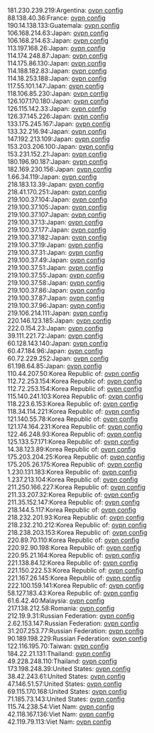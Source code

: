 181.230.239.219:Argentina: [ovpn config](vpn/181_230_239_219.ovpn)  
88.138.40.36:France: [ovpn config](vpn/88_138_40_36.ovpn)  
190.14.138.133:Guatemala: [ovpn config](vpn/190_14_138_133.ovpn)  
106.168.214.63:Japan: [ovpn config](vpn/106_168_214_63.ovpn)  
106.168.214.63:Japan: [ovpn config](vpn/106_168_214_63.ovpn)  
113.197.168.26:Japan: [ovpn config](vpn/113_197_168_26.ovpn)  
114.174.248.87:Japan: [ovpn config](vpn/114_174_248_87.ovpn)  
114.175.86.130:Japan: [ovpn config](vpn/114_175_86_130.ovpn)  
114.188.182.83:Japan: [ovpn config](vpn/114_188_182_83.ovpn)  
114.18.253.188:Japan: [ovpn config](vpn/114_18_253_188.ovpn)  
117.55.101.147:Japan: [ovpn config](vpn/117_55_101_147.ovpn)  
118.106.85.230:Japan: [ovpn config](vpn/118_106_85_230.ovpn)  
126.107.170.180:Japan: [ovpn config](vpn/126_107_170_180.ovpn)  
126.115.142.33:Japan: [ovpn config](vpn/126_115_142_33.ovpn)  
126.37.145.226:Japan: [ovpn config](vpn/126_37_145_226.ovpn)  
133.175.245.167:Japan: [ovpn config](vpn/133_175_245_167.ovpn)  
133.32.216.94:Japan: [ovpn config](vpn/133_32_216_94.ovpn)  
147.192.213.109:Japan: [ovpn config](vpn/147_192_213_109.ovpn)  
153.203.206.100:Japan: [ovpn config](vpn/153_203_206_100.ovpn)  
153.231.152.21:Japan: [ovpn config](vpn/153_231_152_21.ovpn)  
180.196.90.187:Japan: [ovpn config](vpn/180_196_90_187.ovpn)  
182.169.230.156:Japan: [ovpn config](vpn/182_169_230_156.ovpn)  
1.66.34.119:Japan: [ovpn config](vpn/1_66_34_119.ovpn)  
218.183.13.39:Japan: [ovpn config](vpn/218_183_13_39.ovpn)  
218.41.170.251:Japan: [ovpn config](vpn/218_41_170_251.ovpn)  
219.100.37.104:Japan: [ovpn config](vpn/219_100_37_104.ovpn)  
219.100.37.105:Japan: [ovpn config](vpn/219_100_37_105.ovpn)  
219.100.37.107:Japan: [ovpn config](vpn/219_100_37_107.ovpn)  
219.100.37.13:Japan: [ovpn config](vpn/219_100_37_13.ovpn)  
219.100.37.177:Japan: [ovpn config](vpn/219_100_37_177.ovpn)  
219.100.37.182:Japan: [ovpn config](vpn/219_100_37_182.ovpn)  
219.100.37.19:Japan: [ovpn config](vpn/219_100_37_19.ovpn)  
219.100.37.31:Japan: [ovpn config](vpn/219_100_37_31.ovpn)  
219.100.37.49:Japan: [ovpn config](vpn/219_100_37_49.ovpn)  
219.100.37.51:Japan: [ovpn config](vpn/219_100_37_51.ovpn)  
219.100.37.55:Japan: [ovpn config](vpn/219_100_37_55.ovpn)  
219.100.37.58:Japan: [ovpn config](vpn/219_100_37_58.ovpn)  
219.100.37.86:Japan: [ovpn config](vpn/219_100_37_86.ovpn)  
219.100.37.87:Japan: [ovpn config](vpn/219_100_37_87.ovpn)  
219.100.37.96:Japan: [ovpn config](vpn/219_100_37_96.ovpn)  
219.106.214.111:Japan: [ovpn config](vpn/219_106_214_111.ovpn)  
220.146.123.185:Japan: [ovpn config](vpn/220_146_123_185.ovpn)  
222.0.154.23:Japan: [ovpn config](vpn/222_0_154_23.ovpn)  
39.111.221.72:Japan: [ovpn config](vpn/39_111_221_72.ovpn)  
60.128.143.140:Japan: [ovpn config](vpn/60_128_143_140.ovpn)  
60.47.184.96:Japan: [ovpn config](vpn/60_47_184_96.ovpn)  
60.72.229.252:Japan: [ovpn config](vpn/60_72_229_252.ovpn)  
61.198.64.85:Japan: [ovpn config](vpn/61_198_64_85.ovpn)  
110.44.207.50:Korea Republic of: [ovpn config](vpn/110_44_207_50.ovpn)  
112.72.253.154:Korea Republic of: [ovpn config](vpn/112_72_253_154.ovpn)  
112.72.253.154:Korea Republic of: [ovpn config](vpn/112_72_253_154.ovpn)  
115.140.241.103:Korea Republic of: [ovpn config](vpn/115_140_241_103.ovpn)  
118.223.6.153:Korea Republic of: [ovpn config](vpn/118_223_6_153.ovpn)  
118.34.114.221:Korea Republic of: [ovpn config](vpn/118_34_114_221.ovpn)  
121.140.55.78:Korea Republic of: [ovpn config](vpn/121_140_55_78.ovpn)  
121.174.164.231:Korea Republic of: [ovpn config](vpn/121_174_164_231.ovpn)  
122.46.248.93:Korea Republic of: [ovpn config](vpn/122_46_248_93.ovpn)  
125.133.57.171:Korea Republic of: [ovpn config](vpn/125_133_57_171.ovpn)  
14.38.123.89:Korea Republic of: [ovpn config](vpn/14_38_123_89.ovpn)  
175.203.204.25:Korea Republic of: [ovpn config](vpn/175_203_204_25.ovpn)  
175.205.26.175:Korea Republic of: [ovpn config](vpn/175_205_26_175.ovpn)  
1.230.131.183:Korea Republic of: [ovpn config](vpn/1_230_131_183.ovpn)  
1.237.213.104:Korea Republic of: [ovpn config](vpn/1_237_213_104.ovpn)  
211.250.166.227:Korea Republic of: [ovpn config](vpn/211_250_166_227.ovpn)  
211.33.207.32:Korea Republic of: [ovpn config](vpn/211_33_207_32.ovpn)  
211.35.152.147:Korea Republic of: [ovpn config](vpn/211_35_152_147.ovpn)  
218.144.5.117:Korea Republic of: [ovpn config](vpn/218_144_5_117.ovpn)  
218.232.201.93:Korea Republic of: [ovpn config](vpn/218_232_201_93.ovpn)  
218.232.210.212:Korea Republic of: [ovpn config](vpn/218_232_210_212.ovpn)  
218.238.203.153:Korea Republic of: [ovpn config](vpn/218_238_203_153.ovpn)  
220.89.70.110:Korea Republic of: [ovpn config](vpn/220_89_70_110.ovpn)  
220.92.90.198:Korea Republic of: [ovpn config](vpn/220_92_90_198.ovpn)  
220.95.21.164:Korea Republic of: [ovpn config](vpn/220_95_21_164.ovpn)  
221.138.84.12:Korea Republic of: [ovpn config](vpn/221_138_84_12.ovpn)  
221.150.222.53:Korea Republic of: [ovpn config](vpn/221_150_222_53.ovpn)  
221.167.26.145:Korea Republic of: [ovpn config](vpn/221_167_26_145.ovpn)  
222.100.159.141:Korea Republic of: [ovpn config](vpn/222_100_159_141.ovpn)  
58.127.183.43:Korea Republic of: [ovpn config](vpn/58_127_183_43.ovpn)  
61.6.42.40:Malaysia: [ovpn config](vpn/61_6_42_40.ovpn)  
217.138.212.58:Romania: [ovpn config](vpn/217_138_212_58.ovpn)  
212.19.9.31:Russian Federation: [ovpn config](vpn/212_19_9_31.ovpn)  
2.62.153.147:Russian Federation: [ovpn config](vpn/2_62_153_147.ovpn)  
31.207.253.77:Russian Federation: [ovpn config](vpn/31_207_253_77.ovpn)  
90.189.198.229:Russian Federation: [ovpn config](vpn/90_189_198_229.ovpn)  
122.116.195.70:Taiwan: [ovpn config](vpn/122_116_195_70.ovpn)  
184.22.21.131:Thailand: [ovpn config](vpn/184_22_21_131.ovpn)  
49.228.248.110:Thailand: [ovpn config](vpn/49_228_248_110.ovpn)  
173.198.248.39:United States: [ovpn config](vpn/173_198_248_39.ovpn)  
38.42.243.61:United States: [ovpn config](vpn/38_42_243_61.ovpn)  
47.146.51.57:United States: [ovpn config](vpn/47_146_51_57.ovpn)  
69.115.170.168:United States: [ovpn config](vpn/69_115_170_168.ovpn)  
71.185.73.143:United States: [ovpn config](vpn/71_185_73_143.ovpn)  
115.74.238.54:Viet Nam: [ovpn config](vpn/115_74_238_54.ovpn)  
42.118.167.136:Viet Nam: [ovpn config](vpn/42_118_167_136.ovpn)  
42.119.79.113:Viet Nam: [ovpn config](vpn/42_119_79_113.ovpn)  
